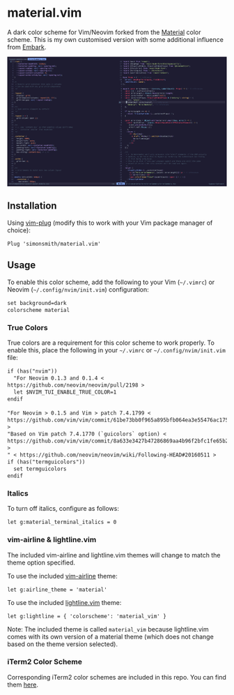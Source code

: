 # material.vim

A dark color scheme for Vim/Neovim forked from the [Material](https://github.com/kaicataldo/material.vim) color scheme. This is my own customised version with some additional influence from [Embark](https://embark-theme.github.io/).

![](./screenshots/editor.png)

## Installation

Using [vim-plug](https://github.com/junegunn/vim-plug) (modify this to work with your Vim package manager of choice):

```vim
Plug 'simonsmith/material.vim'
```

## Usage

To enable this color scheme, add the following to your Vim (`~/.vimrc`) or Neovim (`~/.config/nvim/init.vim`) configuration:

```vim
set background=dark
colorscheme material
```

### True Colors

True colors are a requirement for this color scheme to work properly. To enable this, place the following in your `~/.vimrc` or `~/.config/nvim/init.vim` file:

```vim
if (has("nvim"))
  "For Neovim 0.1.3 and 0.1.4 < https://github.com/neovim/neovim/pull/2198 >
  let $NVIM_TUI_ENABLE_TRUE_COLOR=1
endif

"For Neovim > 0.1.5 and Vim > patch 7.4.1799 < https://github.com/vim/vim/commit/61be73bb0f965a895bfb064ea3e55476ac175162 >
"Based on Vim patch 7.4.1770 (`guicolors` option) < https://github.com/vim/vim/commit/8a633e3427b47286869aa4b96f2bfc1fe65b25cd >
" < https://github.com/neovim/neovim/wiki/Following-HEAD#20160511 >
if (has("termguicolors"))
  set termguicolors
endif
```

### Italics

To turn off italics, configure as follows:

```vim
let g:material_terminal_italics = 0
```

### vim-airline & lightline.vim

The included vim-airline and lightline.vim themes will change to match the theme option specified.

To use the included [vim-airline](https://github.com/vim-airline/vim-airline) theme:

```vim
let g:airline_theme = 'material'
```

To use the included [lightline.vim](https://github.com/itchyny/lightline.vim) theme:

```vim
let g:lightline = { 'colorscheme': 'material_vim' }
```

Note: The included theme is called `material_vim` because lightline.vim comes with its own version of a material theme (which does not change based on the theme version selected).

### iTerm2 Color Scheme

Corresponding iTerm2 color schemes are included in this repo. You can find them [here](https://github.com/kaicataldo/material.vim/tree/master/iterm2/).
